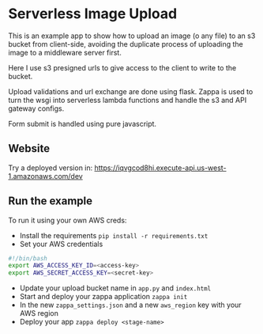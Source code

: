 # Serverless Image Upload

This is an example app to show how to upload an image (o any file)
to an s3 bucket from client-side, avoiding the duplicate
process of uploading the image to a middleware server first.

Here I use s3 presigned urls to give access to the client to write
to the bucket.

Upload validations and url exchange are done using flask. Zappa 
is used to turn the wsgi into serverless lambda functions 
and handle the s3 and API gateway configs.

Form submit is handled using pure javascript.

## Website

Try a deployed version in:
https://iqvgcod8hi.execute-api.us-west-1.amazonaws.com/dev

## Run the example

To run it using your own AWS creds:
- Install the requirements `pip install -r requirements.txt`
- Set your AWS credentials
```bash
#!/bin/bash
export AWS_ACCESS_KEY_ID=<access-key>
export AWS_SECRET_ACCESS_KEY=<secret-key>
``` 
- Update your upload bucket name in `app.py` and `index.html`
- Start and deploy your zappa application `zappa init`
- In the new `zappa_settings.json` and a new `aws_region` key with your AWS region
- Deploy your app `zappa deploy <stage-name>`